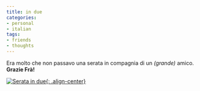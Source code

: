 ```yaml
---
title: in due
categories:
- personal
- italian
tags:
- friends
- thoughts
---
```

Era molto che non passavo una serata in compagnia di un _(grande)_ amico.
**Grazie Frà!**

[![Serata in due]({{site.url}}/assets/images/indue.jpg){: .align-center}]({{site.url}}/assets/images/indue.jpg "Serata in due" )

